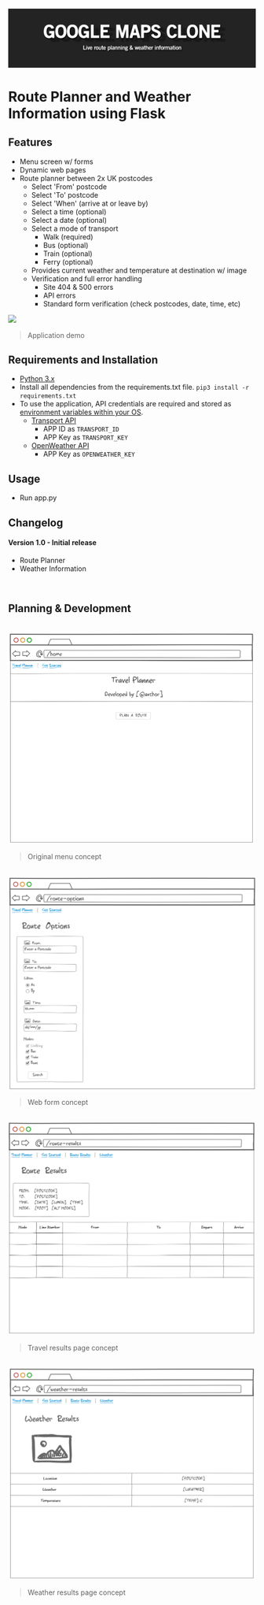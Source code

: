 ![](readme_files/banner.png)

# Route Planner and Weather Information using Flask

## Features
 - Menu screen w/ forms
 - Dynamic web pages
 - Route planner between 2x UK postcodes
    - Select 'From' postcode
    - Select 'To' postcode
    - Select 'When' (arrive at or leave by)
    - Select a time (optional)
    - Select a date (optional)
    - Select a mode of transport
        - Walk (required)
        - Bus (optional)
        - Train (optional)
        - Ferry (optional)
    - Provides current weather and temperature at destination w/ image
    - Verification and full error handling
        - Site 404 & 500 errors
        - API errors
        - Standard form verification (check postcodes, date, time, etc)
        

![](readme_files/demo.gif)
> Application demo

## Requirements and Installation
 - [Python 3.x](https://www.python.org/)
 - Install all dependencies from the requirements.txt file. `pip3 install -r requirements.txt`
 - To use the application, API credentials are required and stored as [environment variables within your OS]((https://docs.microsoft.com/en-us/windows/win32/shell/user-environment-variables)).
    - [Transport API](https://developer.transportapi.com/)
        - APP ID as `TRANSPORT_ID`
        - APP Key as `TRANSPORT_KEY`
    - [OpenWeather API](https://openweathermap.org/api)
        - APP Key as `OPENWEATHER_KEY`

## Usage
 - Run app.py

## Changelog
#### Version 1.0 - Initial release
 - Route Planner
 - Weather Information
 
&nbsp;
## Planning & Development

&nbsp;
![](readme_files/ui_menu.png)
> Original menu concept

&nbsp;
![](readme_files/ui_route_options.png)
> Web form concept

&nbsp;
![](readme_files/ui_route_results.png)
> Travel results page concept

&nbsp;
![](readme_files/ui_weather_results.png)
> Weather results page concept